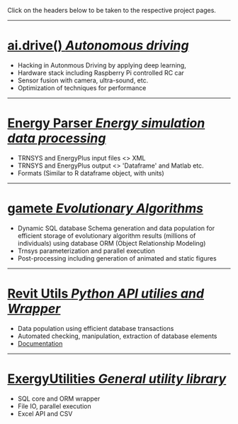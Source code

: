 Click on the headers below to be taken to the respective project pages.

___

# [ai.drive() _Autonomous driving_](https://marcusjones.github.io/ai_drive/)

-   Hacking in Autonmous Driving by applying deep learning, 
-   Hardware stack including Raspberry Pi controlled RC car
-   Sensor fusion with camera, ultra-sound, etc. 
-   Optimization of techniques for performance

___

# [Energy Parser _Energy simulation data processing_](https://github.com/MarcusJones/EnergyParser) 

-   TRNSYS and EnergyPlus input files \<\> XML
-   TRNSYS and EnergyPlus output \<\> 'Dataframe' and Matlab etc.
-   Formats (Similar to R dataframe object, with units)

___

# [gamete _Evolutionary Algorithms_](https://github.com/MarcusJones/gamete) 
-   Dynamic SQL database Schema generation and data population for efficient storage of evolutionary algorithm results (millions of individuals) using database ORM (Object Relationship Modeling)
-   Trnsys parameterization and parallel execution
-   Post-processing including generation of animated and static figures

___

# [Revit Utils _Python API utilies and Wrapper_](https://github.com/MarcusJones/RevitAPI) 

-   Data population using efficient database transactions
-   Automated checking, manipulation, extraction of database elements
-   [Documentation](https://htmlpreview.github.io/?https://github.com/MarcusJones/ExergyUtilities/blob/master/RevitUtilities/_build/html/index.html)

___

# [ExergyUtilities _General utility library_](https://github.com/MarcusJones/ExergyUtilities) 

-   SQL core and ORM wrapper
-   File IO, parallel execution
-   Excel API and CSV
